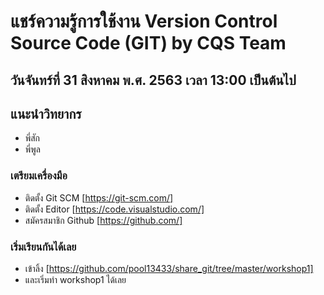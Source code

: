 # แชร์ความรู้การใช้งาน Version Control Source Code (GIT) by CQS Team
## วันจันทร์ที่ 31 สิงหาคม พ.ศ. 2563 เวลา 13:00 เป็นต้นไป
## แนะนำวิทยากร 
- พี่สัก 
- พี่พูล
### เตรียมเครื่องมือ
- ติดตั้ง Git SCM [https://git-scm.com/]
- ติดตั้ง Editor [https://code.visualstudio.com/]
- สมัครสมาชิก Github [https://github.com/]

### เริ่มเรียนกันได้เลย
- เข้าลิ้ง [https://github.com/pool13433/share_git/tree/master/workshop1]
- และเริ่มทำ workshop1 ได้เลย
